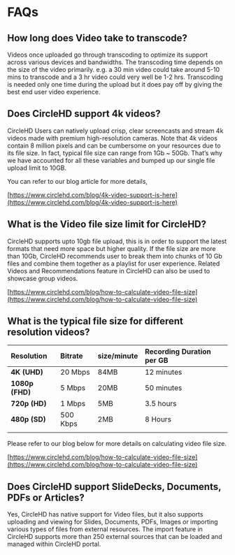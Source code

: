 # FAQs

## How long does Video take to transcode?

Videos once uploaded go through transcoding to optimize its support across various devices and bandwidths. The transcoding time depends on the size of the video primarily. e.g. a 30 min video could take around 5-10 mins to transcode and a 3 hr video could very well be 1-2 hrs. Transcoding is needed only one time during the upload but it does pay off by giving the best end user video experience.

## Does CircleHD support 4k videos?

CircleHD Users can natively upload crisp, clear screencasts and stream 4k videos made with premium high-resolution cameras. Note that 4k videos contain 8 million pixels and can be cumbersome on your resources due to its file size. In fact, typical file size can range from 1Gb ~ 50Gb. That’s why we have accounted for all these variables and bumped up our single file upload limit to 10GB.

You can refer to our blog article for more details,

[https://www.circlehd.com/blog/4k-video-support-is-here](https://www.circlehd.com/blog/4k-video-support-is-here)

## What is the Video file size limit for CircleHD?

CircleHD supports upto 10gb file upload, this is in order to support the latest formats that need more space but higher quality. If the file size are more than 10Gb, CircleHD recommends user to break them into chunks of 10 Gb files and combine them together as a playlist for user experience. Related Videos and Recommendations feature in CircleHD can also be used to showcase group videos. 

[https://www.circlehd.com/blog/how-to-calculate-video-file-size](https://www.circlehd.com/blog/how-to-calculate-video-file-size)

## What is the typical file size for different resolution videos?

| **Resolution** | **Bitrate** | **size/minute** | **Recording Duration per GB** |
| :--- | :--- | :--- | :--- |
| **4K \(UHD\)** | 20 Mbps | 84MB | 12 minutes |
| **1080p \(FHD\)** | 5 Mbps | 20MB | 50 minutes |
| **720p \(HD\)** | 1 Mbps | 5MB | 3.5 hours |
| **480p \(SD\)** | 500 Kbps | 2MB | 8 Hours |
|  |  |  |  |

Please refer to our blog below for more details on calculating video file size.

[https://www.circlehd.com/blog/how-to-calculate-video-file-size](https://www.circlehd.com/blog/how-to-calculate-video-file-size)

## Does CircleHD support SlideDecks, Documents, PDFs or Articles?

Yes, CircleHD has native support for Video files, but it also supports uploading and viewing for Slides, Documents, PDFs, Images or importing various types of files from external resources. The import feature in CircleHD supports more than 250 external sources that can be loaded and managed within CircleHD portal.



